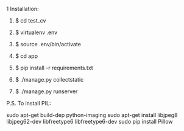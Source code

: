 1 Installation:

1) $ cd test_cv

2) $ virtualenv .env

3) $ source .env/bin/activate

4) $ cd app

5) $ pip install -r requirements.txt

6) $ ./manage.py collectstatic

7) $ ./manage.py runserver


P.S. To install PIL:

sudo apt-get build-dep python-imaging
sudo apt-get install libjpeg8 libjpeg62-dev libfreetype6 libfreetype6-dev
sudo pip install Pillow
